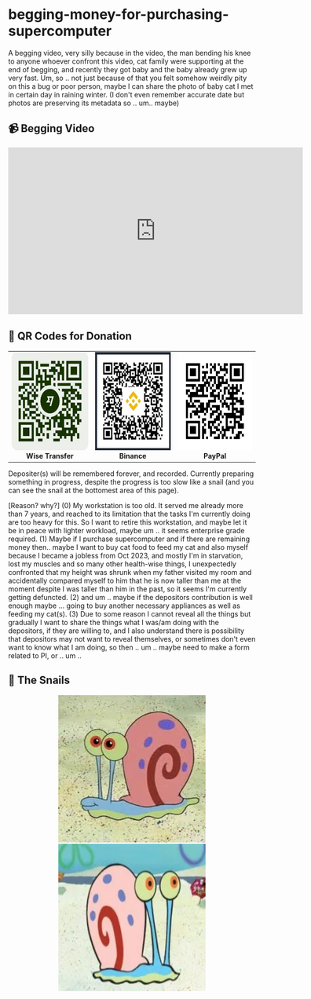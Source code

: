 # begging-money-for-purchasing-supercomputer
A begging video, very silly because in the video, the man bending his knee to anyone whoever confront this video, cat family were supporting at the end of begging, and recently they got baby and the baby already grew up very fast. 
Um, so .. not just because of that you felt somehow weirdly pity on this a bug or poor person, maybe I can share the photo of baby cat I met in certain day in raining winter. (I don't even remember accurate date but photos are preserving its metadata so .. um.. maybe)

## 📹 Begging Video
<div align="center">
  <iframe width="600" height="340" src="https://www.youtube.com/embed/YourVideoID" frameborder="0" allow="accelerometer; autoplay; encrypted-media; gyroscope; picture-in-picture" allowfullscreen></iframe>
</div>

## 💸 QR Codes for Donation
<p align="center">
<table>
  <tr>
    <td align="center">
      <img src="wise-qr.png" width="200" height="200"/><br>
      <b>Wise Transfer</b>
    </td>
    <td align="center">
      <img src="binance-qr.png" width="200" height="200"/><br>
      <b>Binance</b>
    </td>
    <td align="center">
      <img src="paypal-qr.png" width="200" height="200"/><br>
      <b>PayPal</b>
    </td>
  </tr>
</table>
</p>


Depositer(s) will be remembered forever, and recorded. Currently preparing something in progress, despite the progress is too slow like a snail (and you can see the snail at the bottomest area of this page).

[Reason? why?]
(0) My workstation is too old. It served me already more than 7 years, and reached to its limitation that the tasks I'm currently doing are too heavy for this. So I want to retire this workstation, and maybe let it be in peace with lighter workload, maybe um .. it seems enterprise grade required.
(1) Maybe if I purchase supercomputer and if there are remaining money then.. maybe I want to buy cat food to feed my cat and also myself because I became a jobless from Oct 2023, and mostly I'm in starvation, lost my muscles and so many other health-wise things, I unexpectedly confronted that my height was shrunk when my father visited my room and accidentally compared myself to him that he is now taller than me at the moment despite I was taller than him in the past, so it seems I'm currently getting defuncted.
(2) and um .. maybe if the depositors contribution is well enough maybe ... going to buy another necessary appliances as well as feeding my cat(s).
(3) Due to some reason I cannot reveal all the things but gradually I want to share the things what I was/am doing with the depositors, if they are willing to, and I also understand there is possibility that depositors may not want to reveal themselves, or sometimes don't even want to know what I am doing, so then .. um .. maybe need to make a form related to PI, or .. um .. 

## 🐌 The Snails
<p align="center">
  <img src="핑핑이0.webp" width="300" height="300"/>
  <img src="핑핑이1.webp" width="300" height="300"/>
</p>

